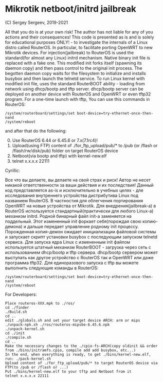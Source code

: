 # Mikrotik netboot/initrd jailbreak

(C) Sergey Sergeev, 2019-2021

All that you do is at your own risk!
The author has not liable for any of you actions and their consequences!
This code is presented as is and is solely for educational purposes ONLY! -
to investigate the internals of a Linux distro called RouterOS.
In particular, to facilitate porting OpenWRT to new Mikrotik devices.
For injection(jailbreak) to RouterOS is used the standard(for almost any Linux)
initrd mechanism. Native binary init file is replaced with a fake one. This modified
init forks itself (spawning its daemon copy) and then pass control to the original init
process. The begotten daemon copy waits for the filesystem to initialize and installs
busybox and then launch the telnetd service. To run Linux kernel with modified init file,
uses the standard RouterBOOT ability - loading from network using dhcp/bootp and tftp
server. dhcp/bootp server can be deployed on another device with RouterOS and OpenWRT or
even tftp32 program. For a one-time launch with tftp, You can use this commands in RouterOS:
	
	/system/routerboard/settings/set boot-device=try-ethernet-once-then-nand
	/system/reboot

and after that do the following:

0) Use RouterOS 6.44 or 6.45.6 or 7.x(7.1rc4)!
1) Upload(using FTP) content of ./for_ftp_upload/pub/* to /pub
     (or /flash or /flash/rw/disk/pub) folder on target RouterOS device
2) Netboot(via bootp and tftp) with kernel-new.elf
3) telnet x.x.x.x 22111

Cyrillic:

Все что вы делаете, вы делаете на свой страх и риск!
Автор не несет никакой ответственности за ваши действия и их последствия!
Данный код представляется as-is и исключительно в учебных целях -
для исследования внутреннего устройства дистрибутива Linux под названием
RouterOS. В частностия для облегчения портирования OpenWRT на новые
устройства от Mikrotik. Для внедрения(jailbreak-а) в RouterOS используется
стандартный(практически для любого Linux-а) механизм initrd. Родной бинарный
файл init-а заменяется на поддельный. Этот измененный init форкает себя(порождая
свою копию-демона) и дальше передает управление родному init процессу. Порожденная
копия-демон ожидает инициализации файловой системы и запускает скрипт установки
busybox с последующим запуском telnetd сервиса. Для запуска ядра Linux с измененным
init файлом используется штатный механизм RouterBOOT - загрузка через сеть
с использованием dhcp/bootp и tftp сервера. dhcp/bootp сервером может выступать
как другое устройство с RouterOS так и OpenWRT или даже программа tftp32.
Для единоразового запуска с tftp вы можете выполнить следующие команды в RouterOS:

	/system/routerboard/settings/set boot-device=try-ethernet-once-then-nand
	/system/reboot

For Developers:

	Place routeros-XXX.mpk to ./ros/
	cd ./finder
	./Build.sh
	cd ..
	edit ./globals.sh and set your target device ARCH: arm or mips
	./unpack-npk.sh ./ros/routeros-mipsbe-6.45.6.npk
	./unpack-kernel.sh
	cd ./init
	./compile.sh
	cd ..
	Make the necessary changes to the ./cpio-fs-ARCH(copy oldinit && order from ./bins/initramfs.cpio, compile add add busybox, etc...)
	In the end, when everything is ready, to get ./bins/kernel-new.elf, run: ./pack-kernel.sh
	Upload content of ./for_ftp_upload/pub/* to target RouterOS device via FTP(to /pub or /flash or ...)
	Put ./bins/kernel-new.elf to your tftp and Netboot from it
	telnet x.x.x.x 22111
